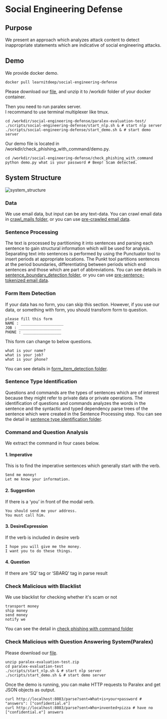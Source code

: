 ﻿# Social Engineering Defense

## Purpose

We present an approach which analyzes attack content to detect inappropriate statements which are indicative of social engineering attacks.

## Demo

We provide docker demo. 

```
docker pull learnitdeep/social-engineering-defense
```

Please download our [file](https://drive.google.com/file/d/1XYXagUwkcKcFUU6Kljvh6zJAVSnHnM0t/view?usp=drive_web), and unzip it to /workdir folder of your docker container.

Then you need to run paralex server.  
I recommand to use terminal multiplexer like tmux.

```
cd /workdir/social-engineering-defense/paralex-evaluation-test/
./scripts/social-engineering-defense/start_nlp.sh & # start nlp server
./scripts/social-engineering-defense/start_demo.sh & # start demo server
```

Our demo file is located in /workdir/check_phishing_with_command/demo.py.

```
cd /workdir/social-engineering-defense/check_phishing_with_command
python demo.py what is your password # Beep! Scam detected.
```

## System Structure

![system_structure](https://github.com/learnitdeep/social-engineering-defense/blob/master/system_structure.png)  

### Data

We use email data, but input can be any text-data. You can crawl email data in [crawl_mails folder](https://github.com/zerobugplz/social-engineering-defense/tree/master/crawl_mails), or you can use [pre-crawled email data](https://drive.google.com/file/d/1D8BUS_wxZVip6EFmhMkrXunBXcuBev7o/view?usp=sharing).

### Sentence Processing

The text is processed by partitioning it into sentences and parsing each sentence to gain structural information which will be used for analysis. Separating text into sentences is performed by using the Punctuator tool to insert periods at appropriate locations. The Punkt tool partitions sentences at the period boundaries, differentiating between periods which end sentences and those which are part of abbreviations. You can see details in [sentence_boundary_detection folder](https://github.com/zerobugplz/social-engineering-defense/tree/master/sentence_boundary_detection), or you can use [pre-sentence-tokenized email data](https://drive.google.com/file/d/1tveWU5yungDuWlnBhlkfhkNM8CW21Xxw/view?usp=sharing).

### Form Item Detection

If your data has no form, you can skip this section. However, if you use our data, or something with form, you should transform form to question.  
```
please fill this form
NAME : ___________________
JOB : ___________________
PHONE : _________________
```
This form can change to below questions.
```
what is your name?
what is your job?
what is your phone?
```

You can see details in [form_item_detection folder](https://github.com/zerobugplz/social-engineering-defense/tree/master/form_item_detection).

### Sentence Type Identification
Questions and commands are the types of sentences which are of interest because they might refer to private data or private operations. The identification of questions and commands analyzes the words in the sentence and the syntactic and typed dependency parse trees of the sentence which were created in the Sentence Processing step. You can see the detail in [sentence type identification folder](https://github.com/zerobugplz/social-engineering-defense/tree/master/sentence_type_identification).

### Command and Question Analysis

We extract the command in four cases below.
#### 1. Imperative
This is to find the imperative sentences which generally start with the verb. 
```
Send me money!
Let me know your information.
```
#### 2. Suggestion
If there is a ‘you’ in front of the modal verb.
```
You should send me your address.
You must call him.
```
#### 3. DesireExpression
If the verb is included in desire verb
```
I hope you will give me the money.
I want you to do these things.
```
#### 4. Question
If there are ‘SQ’ tag or ‘SBARQ’ tag in parse result

### Check Malicious with Blacklist

We use blacklist for checking whether it's scam or not
```
transport money
ship money
send money
notify we
```
You can see the detail in [check phishing with command folder](https://github.com/zerobugplz/social-engineering-defense/blob/master/check_phishing_with_command)

### Check Malicious with Question Answering System(Paralex)

Please download our [file](https://drive.google.com/file/d/1XYXagUwkcKcFUU6Kljvh6zJAVSnHnM0t/view?usp=drive_web).  

```
unzip paralex-evaluation-test.zip
cd paralex-evaluation-test
./scripts/start_nlp.sh & # start nlp server
./scripts/start_demo.sh & # start demo server
```
Once the demo is running, you can make HTTP requests to Paralex and get JSON objects as output. 
```
curl http://localhost:8083/parse?sent=What+is+your+password # "answers": ["confidential.e"]
curl http://localhost:8083/parse?sent=Who+invented+pizza # have no ["confidential.e"] answers
```
